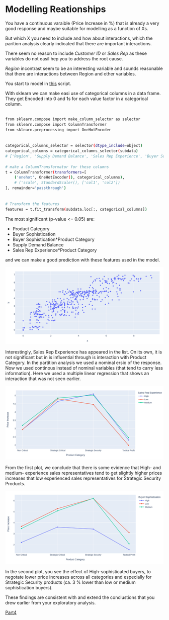 # Modelling Reationships


You have a continuous varaible (Price Increase in %) that is already a very good response and maybe suitable for modelling as a function of Xs. 

But which X you need to include and how about interactions, which the parition analysis clearly indicated that there are important interactions.


There seem no reason to include *Customer ID* or *Sales Rep* as these variables do not easil hep you to address the root cause.

*Region* incontrast seem to be an interesting variable and sounds reasonable that there are interactions between Region and other variables.


You start to model in [this](./source/modelling.py) script.

With sklearn we can make easi use of categorical columns in a data frame. They get Encoded into 0 and 1s for each value factor in a categorical column.

```bash

from sklearn.compose import make_column_selector as selector
from sklearn.compose import ColumnTransformer
from sklearn.preprocessing import OneHotEncoder


categorical_columns_selector = selector(dtype_include=object)
categorical_columns = categorical_columns_selector(subdata)
# ['Region', 'Supply Demand Balance', 'Sales Rep Experience', 'Buyer Sophistication', 'Product Category', 'Price Increase']

# make a ColumnTransformator for these columns
t = ColumnTransformer(transformers=[
    ('onehot', OneHotEncoder(), categorical_columns),
    # ('scale', StandardScaler(), ['col1', 'col2'])
], remainder='passthrough')


# Transform the features
features = t.fit_transform(subdata.loc[:, categorical_columns])

```


The most significant (p-value <= 0.05) are:
- Product Category  
- Buyer Sophistication
- Buyer Sophistication*Product Category
- Supply Demand Balance
- Sales Rep Experience*Product Category


and we can make a good prediction with these features used in the model.

![prediction_plot](./assets/price_prediction_plot.jpg)



Interestingly, Sales Rep Experience has appeared in the list. On its own, it is not significant but in is influential through is interaction with Product Category.
In the partition analysis we used a nominal ersio of the response. Now we used continous instead of nominal variables (that tend to carry less information). 
Here we used a multiple linear regression that shows an interaction that was not seen earlier.


![grouped_prices1](./assets/av_price_grouped_product_sales.jpg)

From the first plot, we conclude that there is some evidence that High- and medium- experience sales representatives tend to get slightly higher prices increases that low experienced sales representatives for Strategic Security Products. 

![grouped_prices2](./assets/av_price_grouped_product_buyer.jpg)

In the second plot, you see the effect of High-sophisticated buyers, to negotate lower price increases across all categories and especially for Strategic Security products (ca. 3 % lower than low or medium sophistication buyers).


These findings are consistent with and extend the conclustions that you drew earlier from your exploratory analysis.

[Part4](./Readme_part4.md)



